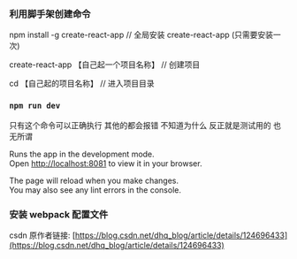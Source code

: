 ### 利用脚手架创建命令

npm install -g create-react-app // 全局安装 create-react-app (只需要安装一次)

create-react-app 【自己起一个项目名称】 // 创建项目

cd 【自己起的项目名称】 // 进入项目目录

### `npm run dev `

只有这个命令可以正确执行 其他的都会报错 不知道为什么 反正就是测试用的 也无所谓

Runs the app in the development mode.\
Open [http://localhost:8081](http://localhost:8081) to view it in your browser.

The page will reload when you make changes.\
You may also see any lint errors in the console.

### 安装 webpack 配置文件

csdn 原作者链接: [https://blog.csdn.net/dhq_blog/article/details/124696433](https://blog.csdn.net/dhq_blog/article/details/124696433)
